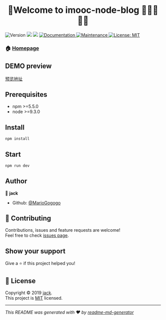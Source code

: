<h1 align="center">🌈Welcome to imooc-node-blog 👋🚀🎈💪🏻</h1>
<p>
  <img alt="Version" src="https://img.shields.io/badge/version-1.0.0-blue.svg?cacheSeconds=2592000" />
  <img src="https://img.shields.io/badge/npm-%3E%3D5.5.0-blue.svg" />
  <img src="https://img.shields.io/badge/node-%3E%3D9.3.0-blue.svg" />
  <a href="https://github.com/MarioGogogo/imooc-node-blog#readme">
    <img alt="Documentation" src="https://img.shields.io/badge/documentation-yes-brightgreen.svg" target="_blank" />
  </a>
  <a href="https://github.com/MarioGogogo/imooc-node-blog/graphs/commit-activity">
    <img alt="Maintenance" src="https://img.shields.io/badge/Maintained%3F-yes-green.svg" target="_blank" />
  </a>
  <a href="https://github.com/MarioGogogo/imooc-node-blog/blob/master/LICENSE">
    <img alt="License: MIT" src="https://img.shields.io/badge/License-MIT-yellow.svg" target="_blank" />
  </a>
</p>

### 🏠 [Homepage](https://github.com/MarioGogogo/imooc-node-blog#readme)

## DEMO preview
[预览地址](http://120.27.220.173:8090/)


## Prerequisites

- npm >=5.5.0
- node >=9.3.0

## Install

```sh
npm install
```

## Start

```sh
npm run dev
```

## Author

👤 **jack**

* Github: [@MarioGogogo](https://github.com/MarioGogogo)

## 🤝 Contributing

Contributions, issues and feature requests are welcome!<br />Feel free to check [issues page](https://github.com/MarioGogogo/imooc-node-blog/issues).

## Show your support

Give a ⭐️ if this project helped you!

## 📝 License

Copyright © 2019 [jack](https://github.com/MarioGogogo).<br />
This project is [MIT](https://github.com/MarioGogogo/imooc-node-blog/blob/master/LICENSE) licensed.

***
_This README was generated with ❤️ by [readme-md-generator](https://github.com/kefranabg/readme-md-generator)_